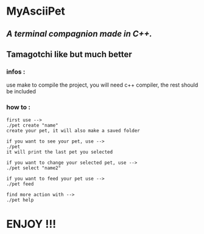 # **MyAsciiPet**
## *A terminal compagnion made in C++.*
## Tamagotchi like but much better

### infos :
  use make to compile the project, you will need c++ compiler, the rest should be included

### how to :
```
first use -->
./pet create "name"
create your pet, it will also make a saved folder

if you want to see your pet, use -->
./pet
it will print the last pet you selected
 
if you want to change your selected pet, use -->
./pet select "name2"

if you want to feed your pet use -->
./pet feed

find more action with -->
./pet help
```
# ENJOY !!!
